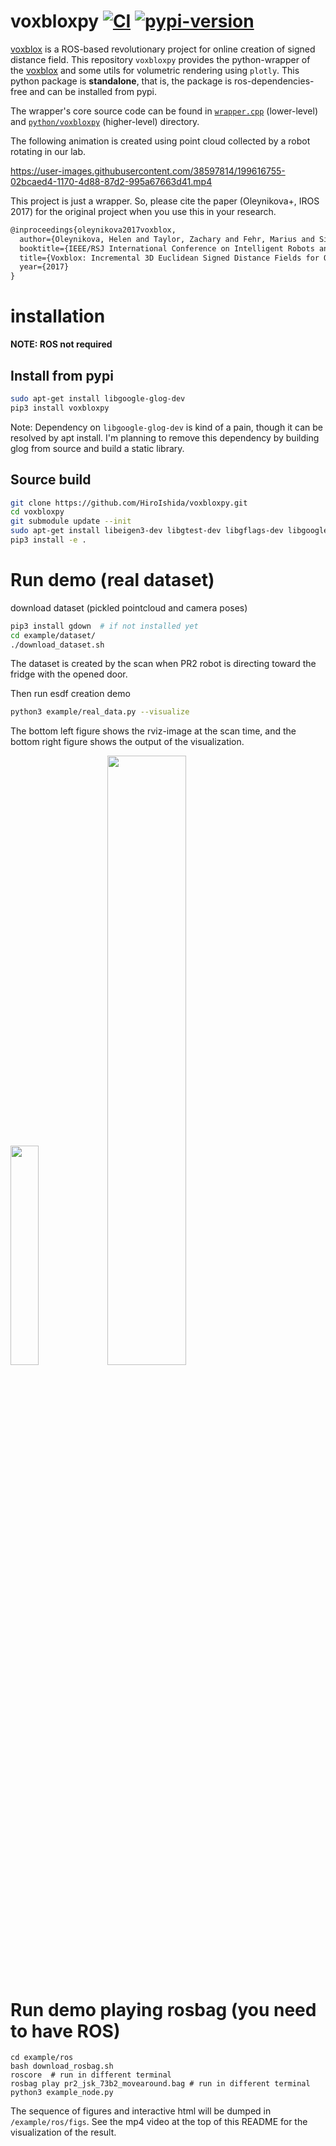 # voxbloxpy [![CI](https://github.com/HiroIshida/voxbloxpy/actions/workflows/test.yaml/badge.svg)](https://github.com/HiroIshida/voxbloxpy/actions/workflows/test.yaml) [![pypi-version](https://badge.fury.io/py/voxbloxpy.svg)](https://pypi.org/project/voxbloxpy/)

[voxblox](https://github.com/ethz-asl/voxblox) is a ROS-based revolutionary project for online creation of signed distance field. This repository `voxbloxpy` provides the python-wrapper of the [voxblox](https://github.com/ethz-asl/voxblox) and some utils for volumetric rendering using `plotly`. This python package is **standalone**, that is, the package is ros-dependencies-free and can be installed from pypi.

The wrapper's core source code can be found in [`wrapper.cpp`](wrapper.cpp) (lower-level) and [`python/voxbloxpy`](python/voxbloxpy) (higher-level) directory.

The following animation is created using point cloud collected by a robot rotating in our lab.

https://user-images.githubusercontent.com/38597814/199616755-02bcaed4-1170-4d88-87d2-995a67663d41.mp4

This project is just a wrapper. So, please cite the paper (Oleynikova+, IROS 2017) for the original project when you use this in your research.
```latex
@inproceedings{oleynikova2017voxblox,
  author={Oleynikova, Helen and Taylor, Zachary and Fehr, Marius and Siegwart, Roland and  Nieto, Juan},
  booktitle={IEEE/RSJ International Conference on Intelligent Robots and Systems (IROS)},
  title={Voxblox: Incremental 3D Euclidean Signed Distance Fields for On-Board MAV Planning},
  year={2017}
}
```



# installation
**NOTE: ROS not required**

## Install from pypi
```bash
sudo apt-get install libgoogle-glog-dev
pip3 install voxbloxpy
```
Note: Dependency on `libgoogle-glog-dev` is kind of a pain, though it can be resolved by apt install. I'm planning to remove this dependency by building glog from source and build a static library. 

## Source build
```bash
git clone https://github.com/HiroIshida/voxbloxpy.git
cd voxbloxpy
git submodule update --init
sudo apt-get install libeigen3-dev libgtest-dev libgflags-dev libgoogle-glog-dev libprotobuf-dev protobuf-compiler
pip3 install -e .
```

# Run demo (real dataset)
download dataset (pickled pointcloud and camera poses)
```bash
pip3 install gdown  # if not installed yet
cd example/dataset/
./download_dataset.sh
```
The dataset is created by the scan when PR2 robot is directing toward the fridge with the opened door.


Then run esdf creation demo
```bash
python3 example/real_data.py --visualize
```
The bottom left figure shows the rviz-image at the scan time, and the bottom right figure shows the output of the visualization.

<img src='https://user-images.githubusercontent.com/38597814/199342789-19f91722-3880-417d-b873-e0b735049496.png' width=30%> <img src='https://user-images.githubusercontent.com/38597814/199342783-a4dd2a50-ee56-46e6-ace2-8dcd48d748be.png' width=50%>

# Run demo playing rosbag (you need to have ROS)
```
cd example/ros
bash download_rosbag.sh
roscore  # run in different terminal
rosbag play pr2_jsk_73b2_movearound.bag # run in different terminal
python3 example_node.py
```
The sequence of figures and interactive html will be dumped in `/example/ros/figs`.
See the mp4 video at the top of this README for the visualization of the result.
